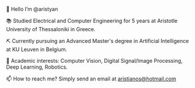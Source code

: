 👋 Hello I’m @aristyan

📚 Studied Electrical and Computer Engineering for 5 years at Aristotle University of Thessaloniki in Greece.

⛏ Currently pursuing an Advanced Master's degree in Artificial Intelligence at KU Leuven in Belgium.

🎈 Academic interests: Computer Vision, Digital Signal/Image Processing, Deep Learning, Robotics.

📫 How to reach me? Simply send an email at aristianos@hotmail.com
